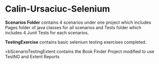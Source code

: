 # Calin-Ursaciuc-Selenium

<b>Scenarios Folder</b> contains 4 scenarios under one project which includes Pages folder of java classes for all scenarios and Tests folder which includes 4 Junit Tests for each scenarios.

<b>TestingExercise</b> contains basic selenium testing exercises completed.

<bScenarioTestingExtent</b> contains the Book Finder Project modified to use TestNG and Extent Reports
